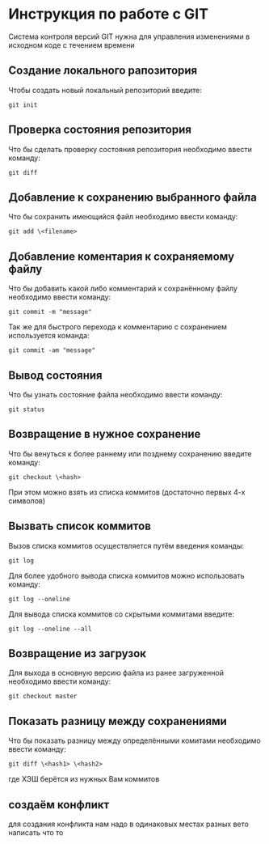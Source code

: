 # **Инструкция по работе с GIT**

Система контроля версий GIT нужна для управления изменениями в исходном коде с течением времени

## Создание локального рапозитория

Чтобы создать новый локальный репозиторий введите:

    git init

## Проверка состояния репозитория

Что бы сделать проверку состояния репозитория необходимо ввести команду:

    git diff

## Добавление к сохранению выбранного файла

Что бы сохранить имеющийся файл необходимо ввести команду:

    git add \<filename>

## Добавление коментария к сохраняемому файлу

Что бы добавить какой либо комментарий к сохранённому файлу необходимо ввести команду:

    git commit -m "message"

Так же для быстрого перехода к комментарию с сохранением используется команда:

    git commit -am "message"

## Вывод состояния

Что бы узнать состояние файла необходимо ввести команду:

    git status

## Возвращение в нужное сохранение

Что бы венуться к более раннему или позднему сохранению введите команду:

    git checkout \<hash>

При этом <hash> можно взять из списка коммитов (достаточно первых 4-х символов)

## Вызвать список коммитов

Вызов списка коммитов осуществляется путём введения команды:

    git log

Для более удобного вывода списка коммитов можно использовать команду:

    git log --oneline

Для вывода списка коммитов со скрытыми коммитами введите:

    git log --oneline --all

## Возвращение из загрузок

Для выхода в основную версию файла из ранее загруженной необходимо ввести команду:

    git checkout master

## Показать разницу между сохранениями

Что бы показать разницу между определёнными комитами необходимо ввести команду:

    git diff \<hash1> \<hash2>

где ХЭШ берётся из нужных Вам коммитов

## создаём конфликт

для создания конфликта нам надо в одинаковых местах разных вето написать что то

